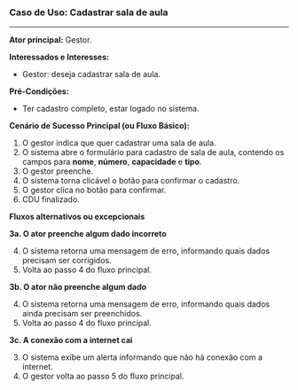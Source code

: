 ### Caso de Uso: Cadastrar sala de aula
---
**Ator principal:** Gestor.

**Interessados e Interesses:**
- Gestor: deseja cadastrar sala de aula.

**Pré-Condições:**
- Ter cadastro completo, estar logado no sistema.

**Cenário de Sucesso Principal (ou Fluxo Básico):**

1. O gestor indica que quer cadastrar uma sala de aula.
2. O sistema abre o formulário para cadastro de sala de aula, contendo os campos para **nome**, **número**, **capacidade** e **tipo**.
3. O gestor preenche.
4. O sistema torna clicável o botão para confirmar o cadastro.
5. O gestor clica no botão para confirmar.
6. CDU finalizado.

**Fluxos alternativos ou excepcionais**

**3a. O ator preenche algum dado incorreto**

4. O sistema retorna uma mensagem de erro, informando quais dados precisam ser corrigidos.
5. Volta ao passo 4 do fluxo principal.

**3b. O ator não preenche algum dado**

4. O sistema retorna uma mensagem de erro, informando quais dados ainda precisam ser preenchidos.
5. Volta ao passo 4 do fluxo principal.

**3c. A conexão com a internet cai**

3. O sistema exibe um alerta informando que não há conexão com a internet.
4. O gestor volta ao passo 5 do fluxo principal.